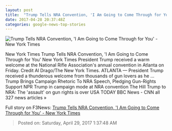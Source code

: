 ```yaml
---
layout: post
title:  "Trump Tells NRA Convention, 'I Am Going to Come Through for You' - New York Times"
date: 2017-04-28 20:37:48Z
categories: google-news-top-stories
---
```


![Trump Tells NRA Convention, 'I Am Going to Come Through for You' - New York Times](https://static01.nyt.com/images/2017/04/29/us/29trump1/29trump1-facebookJumbo.jpg)

New York Times Trump Tells NRA Convention, 'I Am Going to Come Through for You' New York Times President Trump received a warm welcome at the National Rifle Association's annual convention in Atlanta on Friday. Credit Al Drago/The New York Times. ATLANTA — President Trump received a thunderous welcome from thousands of gun lovers as he ... Trump Brings Campaign Rhetoric To NRA Speech, Pledging Gun-Rights Support NPR Trump in campaign mode at NRA convention The Hill Trump to NRA: The 'assault' on gun rights is over USA TODAY BBC News - CNN all 327 news articles »


Full story on F3News: [Trump Tells NRA Convention, 'I Am Going to Come Through for You' - New York Times](http://www.f3nws.com/n/ajvBZC)

> Posted on: Saturday, April 29, 2017 1:37:48 AM
